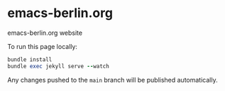 emacs-berlin.org
================

emacs-berlin.org website

To run this page locally:

```ruby
bundle install
bundle exec jekyll serve --watch
```
Any changes pushed to the `main` branch will be published
automatically.
